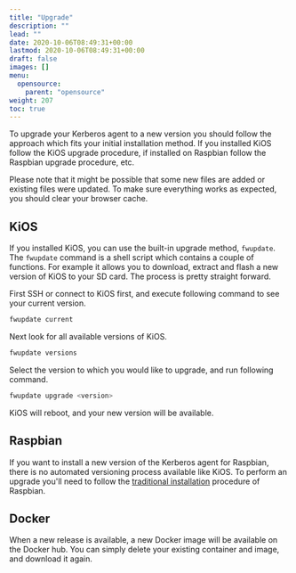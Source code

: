 ```yaml
---
title: "Upgrade"
description: ""
lead: ""
date: 2020-10-06T08:49:31+00:00
lastmod: 2020-10-06T08:49:31+00:00
draft: false
images: []
menu:
  opensource:
    parent: "opensource"
weight: 207
toc: true
---
```


To upgrade your Kerberos agent to a new version you should follow the approach which fits your initial installation method. If you installed KiOS follow the KiOS upgrade procedure, if installed on Raspbian follow the Raspbian upgrade procedure, etc.

Please note that it might be possible that some new files are added or existing files were updated. To make sure everything works as expected, you should clear your browser cache.

## KiOS

If you installed KiOS, you can use the built-in upgrade method, `fwupdate`. The `fwupdate` command is a shell script which contains a couple of functions. For example it allows you to download, extract and flash a new version of KiOS to your SD card. The process is pretty straight forward.

First SSH or connect to KiOS first, and execute following command to see your current version.

```bash
fwupdate current
```

Next look for all available versions of KiOS.

```bash
fwupdate versions
```

Select the version to which you would like to upgrade, and run following command.

```bash
fwupdate upgrade <version>
```

KiOS will reboot, and your new version will be available.

## Raspbian

If you want to install a new version of the Kerberos agent for Raspbian, there is no automated versioning process available like KiOS. To perform an upgrade you'll need to follow the [traditional installation](/opensource/installation#raspbian) procedure of Raspbian.

## Docker

When a new release is available, a new Docker image will be available on the Docker hub. You can simply delete your existing container and image, and download it again.
